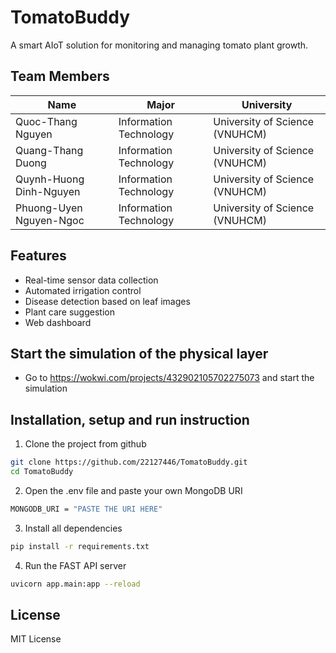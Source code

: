 # TomatoBuddy

A smart AIoT solution for monitoring and managing tomato plant growth.

## Team Members

| **Name**             | **Major**                                            | **University**                 |
|----------------------|------------------------------------------------------|--------------------------------|
| Quoc-Thang Nguyen         | Information Technology       | University of Science (VNUHCM) |
| Quang-Thang Duong         | Information Technology       | University of Science (VNUHCM) |
| Quynh-Huong Dinh-Nguyen   | Information Technology       | University of Science (VNUHCM) |
| Phuong-Uyen Nguyen-Ngoc   | Information Technology       | University of Science (VNUHCM) |


## Features

- Real-time sensor data collection
- Automated irrigation control
- Disease detection based on leaf images
- Plant care suggestion
- Web dashboard

## Start the simulation of the physical layer
- Go to https://wokwi.com/projects/432902105702275073 and start the simulation

## Installation, setup and run instruction
1. Clone the project from github
```sh
git clone https://github.com/22127446/TomatoBuddy.git
cd TomatoBuddy
```
2. Open the .env file and paste your own MongoDB URI
```sh
MONGODB_URI = "PASTE THE URI HERE"
```
3. Install all dependencies
```sh
pip install -r requirements.txt
```
4. Run the FAST API server
```sh
uvicorn app.main:app --reload
```

## License

MIT License
